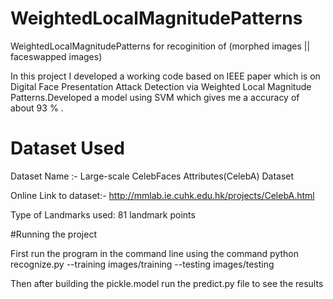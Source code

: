 # WeightedLocalMagnitudePatterns
WeightedLocalMagnitudePatterns for recoginition of (morphed images || faceswapped images)

In this project I developed a working code based on IEEE paper which is on Digital Face Presentation Attack Detection via Weighted Local Magnitude Patterns.Developed a model using SVM which gives me a accuracy of about 93 % .

# Dataset Used
Dataset Name :- Large-scale CelebFaces Attributes(CelebA) Dataset


Online Link to dataset:- http://mmlab.ie.cuhk.edu.hk/projects/CelebA.html


Type of Landmarks used: 81 landmark points

#Running the project

First run the program in the command line using the command python recognize.py --training images/training --testing images/testing

Then after building the pickle.model run the predict.py file to see the results


